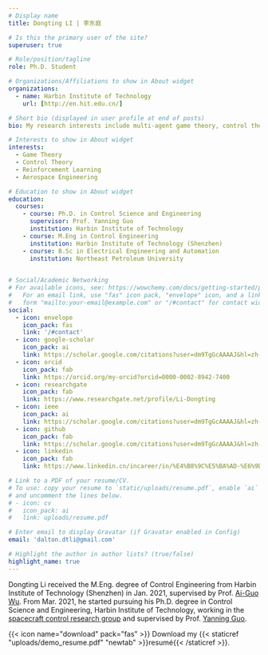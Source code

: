 ```yaml
---
# Display name
title: Dongting LI | 李东庭

# Is this the primary user of the site?
superuser: true

# Role/position/tagline
role: Ph.D. Student

# Organizations/Affiliations to show in About widget
organizations:
  - name: Harbin Institute of Technology
    url: [http://en.hit.edu.cn/]

# Short bio (displayed in user profile at end of posts)
bio: My research interests include multi-agent game theory, control theory and aerospace engineering.

# Interests to show in About widget
interests:
  - Game Theory
  - Control Theory
  - Reinforcement Learning
  - Aerospace Engineering

# Education to show in About widget
education:
  courses:
    - course: Ph.D. in Control Science and Engineering
      supervisor: Prof. Yanning Guo
      institution: Harbin Institute of Technology
    - course: M.Eng in Control Engineering
      institution: Harbin Institute of Technology (Shenzhen)
    - course: B.Sc in Electrical Engineering and Automation
      institution: Northeast Petroleum University
      

# Social/Academic Networking
# For available icons, see: https://wowchemy.com/docs/getting-started/page-builder/#icons
#   For an email link, use "fas" icon pack, "envelope" icon, and a link in the
#   form "mailto:your-email@example.com" or "/#contact" for contact widget.
social:
  - icon: envelope
    icon_pack: fas
    link: '/#contact'
  - icon: google-scholar
    icon_pack: ai
    link: https://scholar.google.com/citations?user=dm9TgGcAAAAJ&hl=zh-CN&authuser=1
  - icon: orcid
    icon_pack: fab
    link: https://orcid.org/my-orcid?orcid=0000-0002-8942-7400
  - icon: researchgate
    icon_pack: fab
    link: https://www.researchgate.net/profile/Li-Dongting
  - icon: ieee
    icon_pack: ai
    link: https://scholar.google.com/citations?user=dm9TgGcAAAAJ&hl=zh-CN&authuser=1
  - icon: github
    icon_pack: fab
    link: https://scholar.google.com/citations?user=dm9TgGcAAAAJ&hl=zh-CN&authuser=1
  - icon: linkedin
    icon_pack: fab
    link: https://www.linkedin.cn/incareer/in/%E4%B8%9C%E5%BA%AD-%E6%9D%8E-35966a248

# Link to a PDF of your resume/CV.
# To use: copy your resume to `static/uploads/resume.pdf`, enable `ai` icons in `params.toml`,
# and uncomment the lines below.
# - icon: cv
#   icon_pack: ai
#   link: uploads/resume.pdf

# Enter email to display Gravatar (if Gravatar enabled in Config)
email: 'dalton.dtli@gmail.com'

# Highlight the author in author lists? (true/false)
highlight_name: true
---
```


Dongting Li received the M.Eng. degree of Control Engineering from Harbin Institute of Technology (Shenzhen) in Jan. 2021, supervised by Prof. [Ai-Guo Wu](http://faculty.hitsz.edu.cn/wuaiguo). From Mar. 2021, he started pursuing his Ph.D. degree in Control Science and Engineering, Harbin Institute of Technology, working in the [spacecraft control research group](http://homepage.hit.edu.cn/maguangfu) and supervised by Prof. [Yanning Guo](http://homepage.hit.edu.cn/guoyanning?lang=zh).

{{< icon name="download" pack="fas" >}} Download my {{< staticref "uploads/demo_resume.pdf" "newtab" >}}resumé{{< /staticref >}}.
